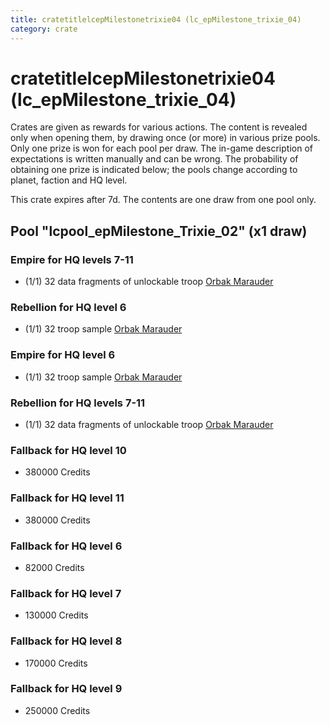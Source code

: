 ```yaml
---
title: cratetitlelcepMilestonetrixie04 (lc_epMilestone_trixie_04)
category: crate
---
```


# cratetitlelcepMilestonetrixie04 (lc_epMilestone_trixie_04)

Crates are given as rewards for various actions. The content is revealed only when opening them, by drawing once (or more) in various prize pools. Only one prize is won for each pool per draw. The in-game description of expectations is written manually and can be wrong. The probability of obtaining one prize is indicated below; the pools change according to planet, faction and HQ level.

This crate expires after 7d. The contents are one draw from one pool only.

## Pool "lcpool_epMilestone_Trixie_02" (x1 draw)

### Empire for HQ levels 7-11

  * (1/1) 32 data fragments of unlockable troop [Orbak Marauder](EmpireBetaTroop)

### Rebellion for HQ level 6

  * (1/1) 32 troop sample [Orbak Marauder](RebelBetaTroop)

### Empire for HQ level 6

  * (1/1) 32 troop sample [Orbak Marauder](EmpireBetaTroop)

### Rebellion for HQ levels 7-11

  * (1/1) 32 data fragments of unlockable troop [Orbak Marauder](RebelBetaTroop)

### Fallback for HQ level 10

  * 380000 Credits

### Fallback for HQ level 11

  * 380000 Credits

### Fallback for HQ level 6

  * 82000 Credits

### Fallback for HQ level 7

  * 130000 Credits

### Fallback for HQ level 8

  * 170000 Credits

### Fallback for HQ level 9

  * 250000 Credits